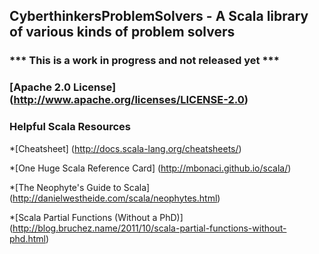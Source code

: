 ## CyberthinkersProblemSolvers - A Scala library of various kinds of problem solvers

### *** This is a work in progress and not released yet ***

### [Apache 2.0 License] (http://www.apache.org/licenses/LICENSE-2.0)

### Helpful Scala Resources
*[Cheatsheet] (http://docs.scala-lang.org/cheatsheets/)

*[One Huge Scala Reference Card] (http://mbonaci.github.io/scala/)

*[The Neophyte's Guide to Scala] (http://danielwestheide.com/scala/neophytes.html)

*[Scala Partial Functions (Without a PhD)] (http://blog.bruchez.name/2011/10/scala-partial-functions-without-phd.html)


